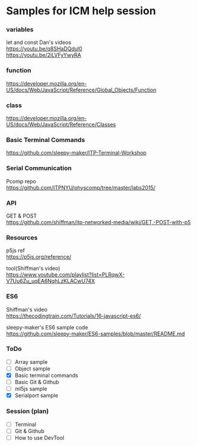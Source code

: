 # Samples for ICM help session

### variables
let and const Dan's videos  
https://youtu.be/q8SHaDQdul0      
https://youtu.be/2iLVFyYwyRA        

### function
https://developer.mozilla.org/en-US/docs/Web/JavaScript/Reference/Global_Objects/Function

### class
https://developer.mozilla.org/en-US/docs/Web/JavaScript/Reference/Classes

### Basic Terminal Commands
https://github.com/sleepy-maker/ITP-Terminal-Workshop    

### Serial Communication
Pcomp repo      
https://github.com/ITPNYU/physcomp/tree/master/labs2015/

### API
GET & POST       
https://github.com/shiffman/itp-networked-media/wiki/GET,-POST-with-p5          

### Resources
p5js ref     
https://p5js.org/reference/        
  
tool(Shiffman's video)    
https://www.youtube.com/playlist?list=PLRqwX-V7Uu6Zu_uqEA6NqhLzKLACwU74X

### ES6 

Shiffman's video      
https://thecodingtrain.com/Tutorials/16-javascript-es6/          

sleepy-maker's ES6 sample code        
https://github.com/sleepy-maker/ES6-samples/blob/master/README.md         

### ToDo
- [ ] Array sample
- [ ] Object sample
- [x] Basic terminal commands
- [ ] Basic Git & Github
- [ ] ml5js sample
- [x] Serialport sample

### Session (plan)
- [ ] Terminal
- [ ] Git & Github
- [ ] How to use DevTool
